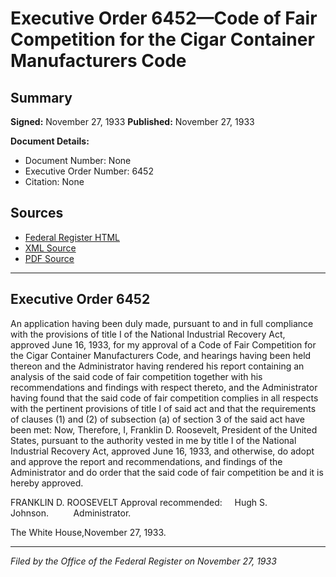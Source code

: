 # Executive Order 6452—Code of Fair Competition for the Cigar Container Manufacturers Code

## Summary

**Signed:** November 27, 1933
**Published:** November 27, 1933

**Document Details:**
- Document Number: None
- Executive Order Number: 6452
- Citation: None

## Sources
- [Federal Register HTML](https://www.presidency.ucsb.edu/documents/executive-order-6452-code-fair-competition-for-the-cigar-container-manufacturers-code)
- [XML Source](None)
- [PDF Source](None)

---

## Executive Order 6452

An application having been duly made, pursuant to and in full compliance with the provisions of title I of the National Industrial Recovery Act, approved June 16, 1933, for my approval of a Code of Fair Competition for the Cigar Container Manufacturers Code, and hearings having been held thereon and the Administrator having rendered his report containing an analysis of the said code of fair competition together with his recommendations and findings with respect thereto, and the Administrator having found that the said code of fair competition complies in all respects with the pertinent provisions of title I of said act and that the requirements of clauses (1) and (2) of subsection (a) of section 3 of the said act have been met:
Now, Therefore, I, Franklin D. Roosevelt, President of the United States, pursuant to the authority vested in me by title I of the National Industrial Recovery Act, approved June 16, 1933, and otherwise, do adopt and approve the report and recommendations, and findings of the Administrator and do order that the said code of fair competition be and it is hereby approved.

FRANKLIN D. ROOSEVELT
Approval recommended:     Hugh S. Johnson.          Administrator.

The White House,November 27, 1933.

---

*Filed by the Office of the Federal Register on November 27, 1933*
